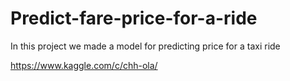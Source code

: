 # Predict-fare-price-for-a-ride
In this project we made a model for predicting price for a taxi ride

https://www.kaggle.com/c/chh-ola/

